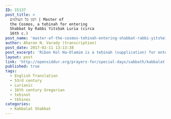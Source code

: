 ```yaml
---
ID: 15137
post_title: >
  רבון כל העולמים | Master of
  the Cosmos, a teḥinah for entering
  Shabbat by Rabbi Yitsḥak Luria (circa
  16th c.)
post_name: 'master-of-the-cosmos-tehinah-entering-shabbat-rabbi-yits%e1%b8%a5ok-luria'
author: Aharon N. Varady (transcription)
post_date: 2017-02-11 13:13:38
post_excerpt: 'Ribon Kol Ha-Olamim is a teḥinah (supplication) for entering the Shabbat that can be found in many siddurim following after the custom of the school of Rabbi Yitsḥak Luria. In his Ha-Siddur Ha-Shalem, Paltiel (Philip) Birnbaum includes it, commenting as follows: “Ribon kol Ha’Olamim is attributed to Rabbi Joseph of Rashkow, Posen, who lived towards the end of the eighteenth century. The adjectives in the first paragraph are in alphabetic order.” This can’t be correct however as a copy of Ribon Kol Ha-Olamim can be seen in the siddur Tikunei Shabbat from 1614 (see below for source images). Google Books attributes Tikunei Shabbat to Rabbi Yitsḥak Luria (1534-1572), which is the attribution we have followed, although as a posthumously published work we wonder whether it might be more properly attributed to “the School of Rabbi Isaac Luria.” Please comment below if you know of another attribution. The English translation is that of Paltiel (Philip) Birnbaum, with some minor changes that I have made to divine names and appelations.-- Aharon Varady'
layout: post
link: 'http://opensiddur.org/prayers-for/special-days/sabbath/kabbalat-shabbat/master-of-the-cosmos-tehinah-entering-shabbat-rabbi-yits%e1%b8%a5ok-luria/'
published: true
tags:
  - English Translation
  - 53rd century
  - Lurianic
  - 16th century Gregorian
  - teḥinot
  - tkhines
categories:
  - Kabbalat Shabbat
---
```

